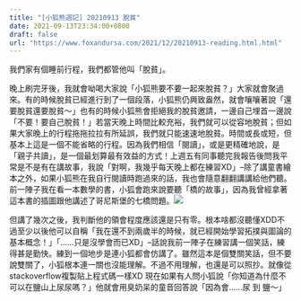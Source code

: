 ```yaml
---
title: "[小狐熊週記] 20210913 脫貧"
date: 2021-09-13T23:34:00+0800
draft: false
url: "https://www.foxandursa.com/2021/12/20210913-reading.html.html"
---
```


我們家有個睡前行程，我們都管他叫「脫貧」。

晚上刷完牙後，我就會呦喝大家說「小狐熊要不要一起來脫貧？」大家就會聚過來。有的時候脫貧已經進行到了一個段落，小狐熊仍興致盎然，就會嚷嚷著說「還要脫貧還要脫貧～」也有的時候小狐熊會拒絕我的脫貧邀請，一邊自己埋首一邊說「不要！要自己脫貧！」若當天晚上時間比較充裕，我們就可以從容地脫貧；但如果大家晚上的行程拖拖拉拉有所延誤，我們就只能速速地脫貧。時間或長或短，但基本上這是一個不能省略的行程。因為我們相信「閱讀」，或是更精確地說，是「親子共讀」，是一個最划算最有效益的方式！上週五有同事聽完我報告後問我平常是不是有在講故事，我說「對啊，我幾乎每天晚上都在練習XD」–除了講童書繪本之外，如果小狐熊在我自行閱讀時跑過來的話，我也會隨意翻翻講講給他們聽。前一陣子我在看一本數學的書，小狐會跑來說要聽「橋的故事」，因為我曾經拿著這本書的插圖跟他講述了哥尼斯堡的七橋問題。![]($https://blogger.googleusercontent.com/img/b/R29vZ2xl/AVvXsEgr0da2NGdljIIsH69Xr1FsXUi3Eb7uiFJUtTov9LwDpqunlTVr_PFXPZIqboxAoijnFpjw1OTht93P6H3w04pvs0BpwGwFkM-DmIv7nCc0z2PeuIgpA7Nt9NCi18exs1MUoTfpJk1J3qs/)

但講了幾次之後，我判斷他的領會程度應該還是只有零。根本啥都沒聽懂XDD不過至少以後他可以自稱「我在還不到兩歲半的時候，就已經開始學習拓撲與圖論的基本概念！」「……只是沒學會而已XD」–話說我前一陣子在練習講一個笑話，練得甚是勤快。練到一個地步是連小狐都會仿講了。雖然這本是個雙關笑話，但不要說雙關了，小狐根本連一關也沒能理解。不過不用理解，也還是可以照抄。就像從stackoverflow複製貼上程式碼一樣XD
現在如果有人問小狐說「你知道為什麼不可以在鹽山上尿尿嗎？」他就會用臭奶呆的童音回答說「因為會……尿 到 鹽～」
